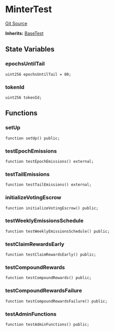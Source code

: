 # MinterTest
[Git Source](https://github.com/alchemix-finance/alchemix-v2-dao/blob/d8d0b0d485c418b8ae578e8607716a71a6b37bf6/src/test/Minter.t.sol)

**Inherits:**
[BaseTest](/src/test/BaseTest.sol/contract.BaseTest.md)


## State Variables
### epochsUntilTail

```solidity
uint256 epochsUntilTail = 80;
```


### tokenId

```solidity
uint256 tokenId;
```


## Functions
### setUp


```solidity
function setUp() public;
```

### testEpochEmissions


```solidity
function testEpochEmissions() external;
```

### testTailEmissions


```solidity
function testTailEmissions() external;
```

### initializeVotingEscrow


```solidity
function initializeVotingEscrow() public;
```

### testWeeklyEmissionsSchedule


```solidity
function testWeeklyEmissionsSchedule() public;
```

### testClaimRewardsEarly


```solidity
function testClaimRewardsEarly() public;
```

### testCompoundRewards


```solidity
function testCompoundRewards() public;
```

### testCompoundRewardsFailure


```solidity
function testCompoundRewardsFailure() public;
```

### testAdminFunctions


```solidity
function testAdminFunctions() public;
```


